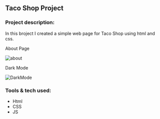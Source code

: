 ## Taco Shop Project

### Project description:
In this broject I created a simple web page for Taco Shop using html and css.

About Page

![about](https://user-images.githubusercontent.com/89424060/188483313-bdb85b6d-8a71-4f73-bad7-e7a5b89b50bf.png)

Dark Mode

![DarkMode](https://user-images.githubusercontent.com/89424060/188482510-3d805df9-f88e-4ff5-bb7a-a07e2e59e2b4.png)
### Tools & tech used:
- Html
- CSS
- JS
